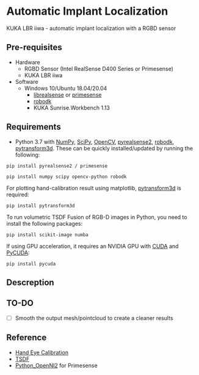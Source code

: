 # Automatic Implant Localization
KUKA LBR iiwa - automatic implant localization with a RGBD sensor

## Pre-requisites
- Hardware
	- RGBD Sensor (Intel RealSense D400 Series or Primesense)
	- KUKA LBR iiwa
- Software
	- Windows 10/Ubuntu 18.04/20.04
		- [librealsense](https://github.com/IntelRealSense/librealsense) or [primesense](https://pypi.org/project/primesense/)
		- [robodk](https://robodk.com/index)
		- KUKA Sunrise.Workbench 1.13

## Requirements
- Python 3.7 with [NumPy](http://www.numpy.org/), [SciPy](https://www.scipy.org/), [OpenCV](https://opencv.org/), [pyrealsense2](https://pypi.org/project/pyrealsense/), [robodk](https://pypi.org/project/robodk/), [pytransform3d](https://github.com/rock-learning/pytransform3d). These can be quickly installed/updated by running the following:
```shell
pip install pyrealsense2 / primesense
```
```shell
pip install numpy scipy opencv-python robodk
```
For plotting hand-calibration result using matplotlib, [pytransform3d](https://pypi.org/project/pytransform3d/) is required:
```shell
pip install pytransform3d
```
To run volumetric TSDF Fusion of RGB-D images in Python, you need to install the following packages:
```shell
pip install scikit-image numba
```
If using GPU acceleration, it requires an NVIDIA GPU with [CUDA](https://developer.nvidia.com/cuda-downloads) and [PyCUDA](https://developer.nvidia.com/pycuda):
```shell
pip install pycuda
```
## Descreption



## TO-DO
- [ ] Smooth the output mesh/pointcloud to create a cleaner results 

## Reference
- [Hand Eye Calibration](https://github.com/monroe-git/hand-eye)
- [TSDF](https://github.com/andyzeng/tsdf-fusion-python)
- [Python_OpenNI2](https://github.com/elmonkey/Python_OpenNI2/tree/master/samples) for Primesense